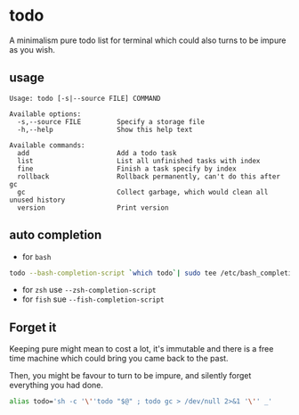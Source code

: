 # todo
A minimalism pure todo list for terminal which could also turns to be impure as you wish.

## usage
```
Usage: todo [-s|--source FILE] COMMAND

Available options:
  -s,--source FILE         Specify a storage file
  -h,--help                Show this help text

Available commands:
  add                      Add a todo task
  list                     List all unfinished tasks with index
  fine                     Finish a task specify by index
  rollback                 Rollback permanently, can't do this after gc
  gc                       Collect garbage, which would clean all unused history
  version                  Print version
```

## auto completion

- for `bash`

``` bash
todo --bash-completion-script `which todo`| sudo tee /etc/bash_completion.d/todo
```

- for `zsh` use `--zsh-completion-script`
- for `fish` sue `--fish-completion-script`

## Forget it
Keeping pure might mean to cost a lot, it's immutable and there is a free time machine which could bring you came back to the past.

Then, you might be favour to turn to be impure, and silently forget everything you had done.

``` bash
alias todo='sh -c '\''todo "$@" ; todo gc > /dev/null 2>&1 '\'' _'
```
